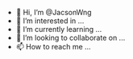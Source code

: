 - 👋 Hi, I’m @JacsonWng
- 👀 I’m interested in ...
- 🌱 I’m currently learning ...
- 💞️ I’m looking to collaborate on ...
- 📫 How to reach me ...

<!---
JacsonWng/JacsonWng is a ✨ special ✨ repository because its `README.md` (this file) appears on your GitHub profile.
You can click the Preview link to take a look at your changes.
--->
